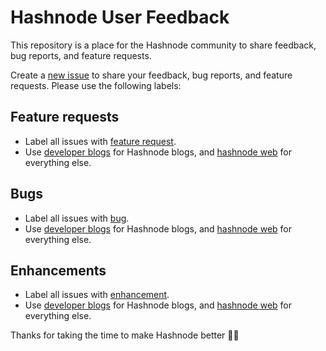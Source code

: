 # Hashnode User Feedback

This repository is a place for the Hashnode community to share feedback, bug reports, and feature requests. 

Create a [new issue](https://github.com/Hashnode/user-feedback/issues/new) to share your feedback, bug reports, and feature requests. Please use the following labels: 

## Feature requests

- Label all issues with [feature request](https://github.com/Hashnode/user-feedback/labels/new%20feature).
- Use [developer blogs](https://github.com/Hashnode/user-feedback/labels/developer%20blogs) for Hashnode blogs, and [hashnode web](https://github.com/Hashnode/user-feedback/labels/hashnode%20web) for everything else. 


## Bugs

- Label all issues with [bug](https://github.com/Hashnode/user-feedback/labels/bug).
- Use [developer blogs](https://github.com/Hashnode/user-feedback/labels/developer%20blogs) for Hashnode blogs, and [hashnode web](https://github.com/Hashnode/user-feedback/labels/hashnode%20web) for everything else. 

## Enhancements

- Label all issues with [enhancement](https://github.com/Hashnode/user-feedback/labels/enhancement).
- Use [developer blogs](https://github.com/Hashnode/user-feedback/labels/developer%20blogs) for Hashnode blogs, and [hashnode web](https://github.com/Hashnode/user-feedback/labels/hashnode%20web) for everything else. 

Thanks for taking the time to make Hashnode better 🙌🍺
